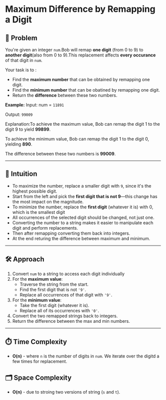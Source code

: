 # Maximum Difference by Remapping a Digit

## 🧩 Problem
You're given an integer `num`.Bob will remap **one digit** (from 0 to 9) to **another digit**(also from 0 to 9).This replacement affects **every occurance** of that digit in `num`.

Your task is to :

- Find the **maximum number** that can be obtained by remapping one digit.
- Find the **minimum number** that can be obatined by remapping one digit.
- Return the **difference** between these two numbers.

**Example:**
Input: num = `11891`

Output: `99009`

Explanation:To achieve the maximum value, Bob can remap the digit 1 to the digit 9 to yield **99899**.

To achieve the minimum value, Bob can remap the digit 1 to the digit 0, yielding **890**.

The difference between these two numbers is **99009**.

---

## 🧠 Intuition
- To maximize the number, replace a smaller digit with `9`, since it's the highest possible digit.
- Start from the left and pick the **first digit that is not 9**—this change has the most impact on the magnitude.
- To minimize the number, replace the **first digit** (whatever it is) with 0, which is the smallest digit
- All occurrences of the selected digit should be changed, not just one.
- Converting the number to a string makes it easier to manipulate each digit and perform replacements.
- Then after remapping converting them back into integers.
- At the end returing the difference between maximum and minimum.

---

## 🛠️ Approach
1. Convert `num` to a string to access each digit individually
2. For the **maximum value**:
   - Traverse the string from the start.
   - Find the first digit that is not `'9'`.
   - Replace all occurrences of that digit with `'9'`.
3. For the **minimum value**:
   - Take the first digit (whatever it is).
   - Replace all of its occurrences with `'0'`.
4. Convert the two remapped strings back to integers.
5. Return the difference between the max and min numbers.

---

## ⏱️ Time Complexity
- **O(n)** - where `n` is the number of digits in `num`. We iterate over the digitd a few times for replacement.

## 🗂️ Space Complexity
- **O(n)** - due to stroing two versions of string (`s` and `t`).

